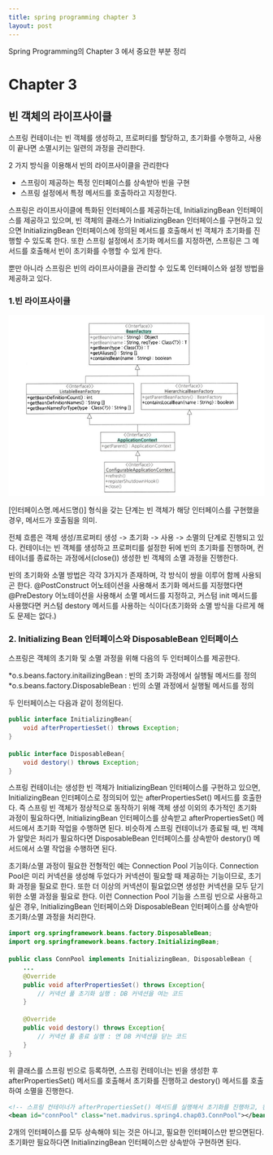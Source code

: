 ```yaml
---
title: spring programming chapter 3
layout: post
---
```

Spring Programming의 Chapter 3 에서 중요한 부분 정리 

# Chapter 3

## 빈 객체의 라이프사이클

스프링 컨테이너는 빈 객체를 생성하고, 프로퍼티를 할당하고, 초기화를 수행하고, 사용이 끝나면 소멸시키는 일련의 과정을 관리한다.

2 가지 방식을 이용해서 빈의 라이프사이클을 관리한다

* 스프링이 제공하는 특정 인터페이스를 상속받아 빈을 구현
* 스프링 설정에서 특정 메서드를 호출하라고 지정한다.

스프링은 라이프사이클에 특화된 인터페이스를 제공하는데, InitializingBean 인터페이스를 제공하고 있으며, 빈 객체의 클래스가 InitializingBean 인터페이스를 구현하고 있으면 InitializingBean 인터페이스에 정의된 메서드를 호출해서 빈 객체가 초기화를 진행할 수 있도록 한다. 또한 스프링 설정에서 초기화 메서드를 지정하면, 스프링은 그 메서드를 호출해서 빈이 초기화를 수행할 수 있게 한다.

뿐만 아니라 스프링은 빈의 라이프사이클을 관리할 수 있도록 인터페이스와 설정 방법을 제공하고 있다.

### 1.빈 라이프사이클

![spring_4](/archive/spring_2.PNG "spring_4")

[인터페이스명.메서드명()] 형식을 갖는 단계는 빈 객체가 해당 인터페이스를 구현했을 경우, 메서드가 호출됨을 의미.

전체 흐름은 객체 생성/프로퍼티 생성 -> 초기화 -> 사용 -> 소멸의 단계로 진행되고 있다. 컨테이너는 빈 객체를 생성하고 프로퍼티를 설정한 뒤에 빈의 초기화를 진행하며, 컨테이너를 종료하는 과정에서(close()) 생성한 빈 객체의 소멸 과정을 진행한다.

빈의 초기화와 소멸 방법은 각각 3가지가 존재하며, 각 방식이 쌍을 이루어 함께 사용되곤 한다. @PostConstruct 어노테이션을 사용해서 초기화 메서드를 지정했다면 @PreDestory 어노테이션을 사용해서 소멸 메서드를 지정하고, 커스텀 init 메서드를 사용했다면 커스텀 destory 메서드를 사용하는 식이다(초기화와 소멸 방식을 다르게 해도 문제는 없다.)

### 2. Initializing Bean 인터페이스와 DisposableBean 인터페이스

스프링은 객체의 초기화 및 소멸 과정을 위해 다음의 두 인터페이스를 제공한다.

*o.s.beans.factory.initailizingBean : 빈의 초기화 과정에서 실행될 메서드를 정의
*o.s.beans.factory.DisposableBean : 빈의 소멸 과정에서 실행될 메서드를 정의

두 인터페이스는 다음과 같이 정의된다.

```java
public interface InitializingBean{
	void afterPropertiesSet() throws Exception;
}

public interface DisposableBean{
	void destory() throws Exception;
}
```

스프링 컨테이너는 생성한 빈 객체가 InitializingBean 인터페이스를 구현하고 있으면, InitializingBean 인터페이스로 정의되어 있는 afterPropertiesSet() 메서드를 호출한다. 즉 스프링 빈 객체가 정상적으로 동작하기 위해 객체 생성 이외의 추가적인 초기화 과정이 필요하다면, InitializingBean 인터페이스를 상속받고 afterPropertiesSet() 메서드에서 초기화 작업을 수행하면 된다. 비슷하게 스프링 컨테이너가 종료될 때, 빈 객체가 알맞은 처리가 필요하다면 DisposableBean 인터페이스를 상속받아 destory() 메서드에서 소멸 작업을 수행하면 된다.

초기화/소멸 과정이 필요한 전형적인 예는 Connection Pool 기능이다. Connection Pool은 미리 커넥션을 생성해 두었다가 커넥션이 필요할 때 제공하는 기능이므로, 초기화 과정을 필요로 한다. 또한 더 이상의 커넥션이 필요없으면 생성한 커넥션을 모두 닫기 위한 소멸 과정을 필요로 한다. 이런 Connection Pool 기능을 스프링 빈으로 사용하고 싶은 경우, InitializingBean 인터페이스와 DisposableBean 인터페이스를 상속받아 초기화/소멸 과정을 처리한다.

```java
import org.springframework.beans.factory.DisposableBean;
import org.springframework.beans.factory.InitializingBean;

public class ConnPool implements InitializingBean, DisposableBean {
	...
	@Override
	public void afterPropertiesSet() throws Exception{
		// 커넥션 풀 초기화 실행 : DB 커넥션을 여는 코드
	}

	@Override
	public void destory() throws Exception{
		// 커넥션 풀 종료 실행 : 연 DB 커넥션을 닫는 코드
	}
}
```
위 클래스를 스프링 빈으로 등록하면, 스프링 컨테이너는 빈을 생성한 후 afterPropertiesSet() 메서드를 호출해서 초기화를 진행하고 destory() 메서드를 호출하여 소멸을 진행한다.

```xml
<!-- 스프링 컨테이너가 afterPropertiesSet() 메서드를 실행해서 초기화를 진행하고, 컨테이너를 종료할 때 빈의 destory() 메서드를 실행하여 소멸을 진행하도록 한다. -->
<bean id="connPool" class="net.madvirus.spring4.chap03.ConnPool"></bean>
```

2개의 인터페이스를 모두 상속해야 되는 것은 아니고, 필요한 인터페이스만 받으면된다. 초기화만 필요하다면 InitialinzingBean 인터페이스만 상속받아 구현하면 된다.
